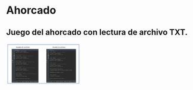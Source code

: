 # Ahorcado
## Juego del ahorcado con lectura de archivo TXT.
<img width="200px" src="https://github.com/SPHYdebugger/Ahorcado/blob/master/Capturas.jpg">
